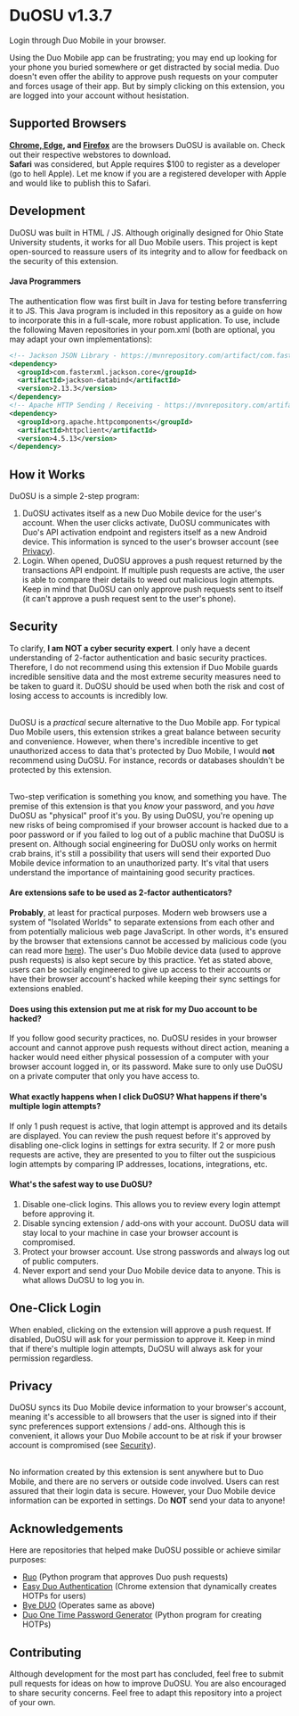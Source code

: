 # DuOSU v1.3.7
Login through Duo Mobile in your browser.

Using the Duo Mobile app can be frustrating; you may end up looking for your phone you buried somewhere or get distracted by social media. Duo doesn't even offer the ability to approve push requests on your computer and forces usage of their app. But by simply clicking on this extension, you are logged into your account without hesistation.

Supported Browsers
------------------

**[Chrome, Edge](https://chrome.google.com/webstore/detail/duosu/bnfooenhhgcnhdkdjelgmmkpaemlnoek), and [Firefox](https://addons.mozilla.org/en-US/firefox/addon/duosu/)** are the browsers DuOSU is available on. Check out their respective webstores to download.<br>
**Safari** was considered, but Apple requires $100 to register as a developer (go to hell Apple). Let me know if you are a registered developer with Apple and would like to publish this to Safari.

Development
-----------

DuOSU was built in HTML / JS. Although originally designed for Ohio State University students, it works for all Duo Mobile users. This project is kept open-sourced to reassure users of its integrity and to allow for feedback on the security of this extension.

#### Java Programmers
The authentication flow was first built in Java for testing before transferring it to JS. This Java program is included in this repository as a guide on how to incorporate this in a full-scale, more robust application. To use, include the following Maven repositories in your pom.xml (both are optional, you may adapt your own implementations):

```xml
<!-- Jackson JSON Library - https://mvnrepository.com/artifact/com.fasterxml.jackson.core/jackson-core -->
<dependency>
  <groupId>com.fasterxml.jackson.core</groupId>
  <artifactId>jackson-databind</artifactId>
  <version>2.13.3</version>
</dependency>
<!-- Apache HTTP Sending / Receiving - https://mvnrepository.com/artifact/org.apache.httpcomponents/httpclient -->
<dependency>
  <groupId>org.apache.httpcomponents</groupId>
  <artifactId>httpclient</artifactId>
  <version>4.5.13</version>
</dependency>
```

How it Works
------------
DuOSU is a simple 2-step program:

1. DuOSU activates itself as a new Duo Mobile device for the user's account. When the user clicks activate, DuOSU communicates with Duo's API activation endpoint and registers itself as a new Android device. This information is synced to the user's browser account (see [Privacy](#privacy)).
2. Login. When opened, DuOSU approves a push request returned by the transactions API endpoint. If multiple push requests are active, the user is able to compare their details to weed out malicious login attempts. Keep in mind that DuOSU can only approve push requests sent to itself (it can't approve a push request sent to the user's phone).

Security
--------
To clarify, **I am NOT a cyber security expert**. I only have a decent understanding of 2-factor authentication and basic security practices. Therefore, I do not recommend using this extension if Duo Mobile guards incredible sensitive data and the most extreme security measures need to be taken to guard it. DuOSU should be used when both the risk and cost of losing access to accounts is incredibly low.<br><br>

DuOSU is a *practical* secure alternative to the Duo Mobile app. For typical Duo Mobile users, this extension strikes a great balance between security and convenience. However, when there's incredible incentive to get unauthorized access to data that's protected by Duo Mobile, I would **not** recommend using DuOSU. For instance, records or databases shouldn't be protected by this extension.<br><br>

Two-step verification is something you know, and something you have. The premise of this extension is that you *know* your password, and you *have* DuOSU as "physical" proof it's you. By using DuOSU, you're opening up new risks of being compromised if your browser account is hacked due to a poor password or if you failed to log out of a public machine that DuOSU is present on. Although social engineering for DuOSU only works on hermit crab brains, it's still a possibility that users will send their exported Duo Mobile device information to an unauthorized party. It's vital that users understand the importance of maintaining good security practices.

#### Are extensions safe to be used as 2-factor authenticators?
**Probably**, at least for practical purposes. Modern web browsers use a system of "Isolated Worlds" to separate extensions from each other and from potentially malicious web page JavaScript. In other words, it's ensured by the browser that extensions cannot be accessed by malicious code (you can read more [here](https://developer.chrome.com/docs/extensions/mv3/content_scripts/#isolated_world)). The user's Duo Mobile device data (used to approve push requests) is also kept secure by this practice. Yet as stated above, users can be socially engineered to give up access to their accounts or have their browser account's hacked while keeping their sync settings for extensions enabled.

#### Does using this extension put me at risk for my Duo account to be hacked?
If you follow good security practices, no. DuOSU resides in your browser account and cannot approve push requests without direct action, meaning a hacker would need either physical possession of a computer with your browser account logged in, or its password. Make sure to only use DuOSU on a private computer that only you have access to.

#### What exactly happens when I click DuOSU? What happens if there's multiple login attempts?
If only 1 push request is active, that login attempt is approved and its details are displayed. You can review the push request before it's approved by disabling one-click logins in settings for extra security. If 2 or more push requests are active, they are presented to you to filter out the suspicious login attempts by comparing IP addresses, locations, integrations, etc.

#### What's the safest way to use DuOSU?
1. Disable one-click logins. This allows you to review every login attempt before approving it.
2. Disable syncing extension / add-ons with your account. DuOSU data will stay local to your machine in case your browser account is compromised.
3. Protect your browser account. Use strong passwords and always log out of public computers.
4. Never export and send your Duo Mobile device data to anyone. This is what allows DuOSU to log you in.

One-Click Login
---------------
When enabled, clicking on the extension will approve a push request. If disabled, DuOSU will ask for your permission to approve it. Keep in mind that if there's multiple login attempts, DuOSU will always ask for your permission regardless.

Privacy
-------
DuOSU syncs its Duo Mobile device information to your browser's account, meaning it's accessible to all browsers that the user is signed into if their sync preferences support extensions / add-ons. Although this is convenient, it allows your Duo Mobile account to be at risk if your browser account is compromised (see [Security](#security)).<br><br>

No information created by this extension is sent anywhere but to Duo Mobile, and there are no servers or outside code involved. Users can rest assured that their login data is secure. However, your Duo Mobile device information can be exported in settings. Do **NOT** send your data to anyone!

Acknowledgements
----------------
Here are repositories that helped make DuOSU possible or achieve similar purposes:

- [Ruo](https://github.com/falsidge/ruo) (Python program that approves Duo push requests)
- [Easy Duo Authentication](https://github.com/SparkShen02/Easy-Duo-Authentication) (Chrome extension that dynamically creates HOTPs for users)
- [Bye DUO](https://github.com/yuchenliu15/bye-duo) (Operates same as above)
- [Duo One Time Password Generator](https://github.com/revalo/duo-bypass) (Python program for creating HOTPs)

Contributing
------------
Although development for the most part has concluded, feel free to submit pull requests for ideas on how to improve DuOSU. You are also encouraged to share security concerns. Feel free to adapt this repository into a project of your own.
